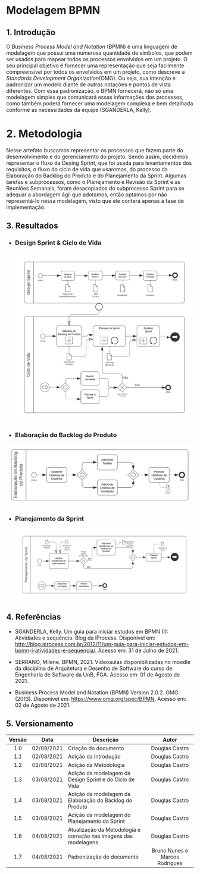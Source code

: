 # Modelagem BPMN

## 1. Introdução

<p>O <i>Business Process Model and Notation</i> (BPMN) é uma linguagem de modelagem que possui uma numerosa quantidade de símbolos, que podem ser usados para mapear todos os processos envolvidos em um projeto. O seu principal objetivo é fornecer uma representação que seja facilmente compreensível por todos os envolvidos em um projeto, como descreve a <i>Standards Development Organization</i>(OMG). Ou seja, sua intenção é padronizar um modelo diante de outras notações e pontos de vista diferentes. Com essa padronização, o BPMN fornecerá, não só uma modelagem simples que comunicará essas informações dos processos, como também poderá fornecer uma modelagem complexa e bem detalhada conforme as necessidades da equipe (SGANDERLA, Kelly).</p>

# 2. Metodologia

<p>Nesse artefato buscamos representar os processos que fazem parte do desenvolvimento e do gerenciamento do projeto. Sendo assim, decidimos representar o fluxo da Desing Sprint, que foi usada para levantamentos dos requisitos, o fluxo do ciclo de vida que usaremos, do processo da  Elaboração do Backlog do Produto e do Planejamento da Sprint. Algumas tarefas e subprocessos, como o Planejamento e Revisão da Sprint e as Reuniões Semanais, foram desacoplados do subprocesso Sprint para se adequar a abordagem ágil que adotamos, então optamos por não representá-lo nessa modelagem, visto que ele conterá apenas a fase de implementação.</p>

## 3. Resultados 

* ### Design Sprint & Ciclo de Vida
  ![Design Sprint & Ciclo de Vida](./BPMN/BPMN-1.svg)
* ### Elaboração do Backlog do Produto 
 ![Elaboração do Backlog do Produto](./BPMN/BPMN-3.svg)
* ### Planejamento da Sprint
  ![Planejamento da Sprint](./BPMN/BPMN-2.svg)

## 4. Referências

* SGANDERLA, Kelly. Um guia para iniciar estudos em BPMN (I): Atividades e sequência. Blog da iProcess. Disponível em: http://blog.iprocess.com.br/2012/11/um-guia-para-iniciar-estudos-em-bpmn-i-atividades-e-sequencia/. Acesso em: 31 de Julho de 2021.

* SERRANO, Milene. BPMN, 2021. Videoaulas disponibilizadas no moodle da disciplina de Arquitetura e Desenho de Software do curso de Engenharia de Software da UnB, FGA. Acesso em: 01 de Agosto de 2021.

* Business Process Model and Notation (BPMN) Version 2.0.2. OMG (2013). Disponível em: https://www.omg.org/spec/BPMN. Acesso em: 02 de Agosto de 2021.

## 5. Versionamento

| Versão | Data | Descrição | Autor |
| :--: | :--: | -- | :--: |
| 1.0 | 02/08/2021 | Criação do documento | Douglas Castro |
| 1.1 | 02/08/2021 | Adição da Introdução | Douglas Castro |
| 1.2 | 02/08/2021 | Adição da Metodologia | Douglas Castro |
| 1.3 | 03/08/2021 | Adição da modelagem da Design Sprint e do Ciclo de Vida | Douglas Castro |
| 1.4 | 03/08/2021 | Adição da modelagem da Elaboração do Backlog do Produto | Douglas Castro |
| 1.5 | 03/08/2021 | Adição da modelagem do Planejamento da Sprint  | Douglas Castro |
| 1.6 | 04/08/2021 | Atualização da Metodologia e correção nas imagens das modelagens | Douglas Castro |
| 1.7 | 04/08/2021   | Padronização do documento       | Bruno Nunes e Marcos Rodrigues    |